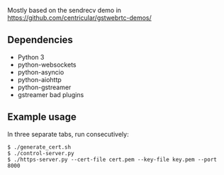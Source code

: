 Mostly based on the sendrecv demo in https://github.com/centricular/gstwebrtc-demos/

## Dependencies

* Python 3
* python-websockets
* python-asyncio
* python-aiohttp
* python-gstreamer
* gstreamer bad plugins

## Example usage

In three separate tabs, run consecutively:

```console
$ ./generate_cert.sh
$ ./control-server.py
$ ./https-server.py --cert-file cert.pem --key-file key.pem --port 8000
```
